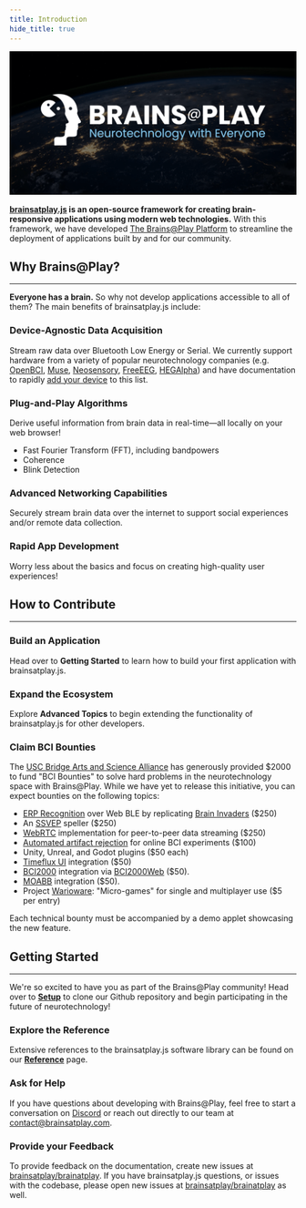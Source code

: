 ```yaml
---
title: Introduction
hide_title: true
---
```


![Brains@Play Header](../static/img/header.png)


**[brainsatplay.js](https://github.com/brainsatplay/brainsatplay) is an open-source framework for creating brain-responsive applications using modern web technologies.** With this framework, we have developed [The Brains@Play Platform](https://app.brainsatplay.com) to streamline the deployment of applications built by and for our community.

## Why Brains@Play?
---

**Everyone has a brain.** So why not develop applications accessible to all of them? The main benefits of brainsatplay.js include:

### Device-Agnostic Data Acquisition
Stream raw data over Bluetooth Low Energy or Serial. We currently support hardware from a variety of popular neurotechnology companies (e.g. [OpenBCI](https://openbci.com/), [Muse](https://choosemuse.com/), [Neosensory](https://neosensory.com/), [FreeEEG](https://www.crowdsupply.com/neuroidss/freeeeg32), [HEGAlpha](https://www.hegalpha.com/)) and have documentation to rapidly [add your device](./advanced-topics/add-your-device) to this list.

### Plug-and-Play Algorithms
Derive useful information from brain data in real-time—all locally on your web browser!

- Fast Fourier Transform (FFT), including bandpowers
- Coherence
- Blink Detection

### Advanced Networking Capabilities
Securely stream brain data over the internet to support social experiences and/or remote data collection. 

### Rapid App Development
Worry less about the basics and focus on creating high-quality user experiences!

## How to Contribute
---

### Build an Application
Head over to **Getting Started** to learn how to build your first application with brainsatplay.js.

### Expand the Ecosystem 
Explore **Advanced Topics** to begin extending the functionality of brainsatplay.js for other developers.

### Claim BCI Bounties
The [USC Bridge Arts and Science Alliance](https://uscbasa.wixsite.com/mysite) has generously provided $2000 to fund "BCI Bounties" to solve hard problems in the neurotechnology space with Brains@Play. While we have yet to release this initiative, you can expect bounties on the following topics:

- [ERP Recognition](https://www.frontiersin.org/articles/10.3389/fnins.2017.00109/full) over Web BLE by replicating [Brain Invaders](https://arxiv.org/pdf/1409.0107.pdf) ($250)
- An [SSVEP](https://ieeexplore.ieee.org/document/8553012) speller ($250)
- [WebRTC](https://webrtc.org/) implementation for peer-to-peer data streaming ($250)
- [Automated artifact rejection](https://gitlab.ciirc.cvut.cz/open-source/rps) for online BCI experiments ($100)
- Unity, Unreal, and Godot plugins ($50 each)
- [Timeflux UI](https://github.com/timeflux/timeflux_ui) integration ($50)
- [BCI2000](https://www.bci2000.org/) integration via [BCI2000Web](https://github.com/cronelab/bci2000web) ($50).
- [MOABB](https://github.com/NeuroTechX/moabb) integration ($50).
- Project [Warioware](https://www.youtube.com/watch?v=tdyq57OCXn8): "Micro-games" for single and multiplayer use ($5 per entry)

Each technical bounty must be accompanied by a demo applet showcasing the new feature.

## Getting Started
---

We're so excited to have you as part of the Brains@Play community! Head over to [**Setup**](./getting-started/setup) to clone our Github repository and begin participating in the future of neurotechnology!

### Explore the Reference
Extensive references to the brainsatplay.js software library can be found on our [**Reference**](./reference) page.

### Ask for Help
If you have questions about developing with Brains@Play, feel free to start a conversation on [Discord](https://discord.gg/tQ8P79tw8j) or reach out directly to our team at [contact@brainsatplay.com](mailto:contact@brainsatplay.com).

### Provide your Feedback
To provide feedback on the documentation, create new issues at [brainsatplay/brainatplay](https://github.com/brainsatplay/brainsatplay). If you have brainsatplay.js questions, or issues with the codebase, please open new issues at [brainsatplay/brainatplay](https://github.com/brainsatplay/brainsatplay) as well.